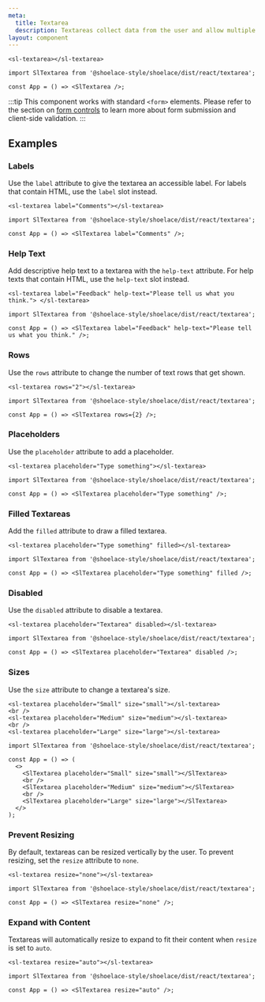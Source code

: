 ```yaml
---
meta:
  title: Textarea
  description: Textareas collect data from the user and allow multiple lines of text.
layout: component
---
```


```html:preview
<sl-textarea></sl-textarea>
```

```jsx:react
import SlTextarea from '@shoelace-style/shoelace/dist/react/textarea';

const App = () => <SlTextarea />;
```

:::tip
This component works with standard `<form>` elements. Please refer to the section on [form controls](/getting-started/form-controls) to learn more about form submission and client-side validation.
:::

## Examples

### Labels

Use the `label` attribute to give the textarea an accessible label. For labels that contain HTML, use the `label` slot instead.

```html:preview
<sl-textarea label="Comments"></sl-textarea>
```

```jsx:react
import SlTextarea from '@shoelace-style/shoelace/dist/react/textarea';

const App = () => <SlTextarea label="Comments" />;
```

### Help Text

Add descriptive help text to a textarea with the `help-text` attribute. For help texts that contain HTML, use the `help-text` slot instead.

```html:preview
<sl-textarea label="Feedback" help-text="Please tell us what you think."> </sl-textarea>
```

```jsx:react
import SlTextarea from '@shoelace-style/shoelace/dist/react/textarea';

const App = () => <SlTextarea label="Feedback" help-text="Please tell us what you think." />;
```

### Rows

Use the `rows` attribute to change the number of text rows that get shown.

```html:preview
<sl-textarea rows="2"></sl-textarea>
```

```jsx:react
import SlTextarea from '@shoelace-style/shoelace/dist/react/textarea';

const App = () => <SlTextarea rows={2} />;
```

### Placeholders

Use the `placeholder` attribute to add a placeholder.

```html:preview
<sl-textarea placeholder="Type something"></sl-textarea>
```

```jsx:react
import SlTextarea from '@shoelace-style/shoelace/dist/react/textarea';

const App = () => <SlTextarea placeholder="Type something" />;
```

### Filled Textareas

Add the `filled` attribute to draw a filled textarea.

```html:preview
<sl-textarea placeholder="Type something" filled></sl-textarea>
```

```jsx:react
import SlTextarea from '@shoelace-style/shoelace/dist/react/textarea';

const App = () => <SlTextarea placeholder="Type something" filled />;
```

### Disabled

Use the `disabled` attribute to disable a textarea.

```html:preview
<sl-textarea placeholder="Textarea" disabled></sl-textarea>
```

```jsx:react
import SlTextarea from '@shoelace-style/shoelace/dist/react/textarea';

const App = () => <SlTextarea placeholder="Textarea" disabled />;
```

### Sizes

Use the `size` attribute to change a textarea's size.

```html:preview
<sl-textarea placeholder="Small" size="small"></sl-textarea>
<br />
<sl-textarea placeholder="Medium" size="medium"></sl-textarea>
<br />
<sl-textarea placeholder="Large" size="large"></sl-textarea>
```

```jsx:react
import SlTextarea from '@shoelace-style/shoelace/dist/react/textarea';

const App = () => (
  <>
    <SlTextarea placeholder="Small" size="small"></SlTextarea>
    <br />
    <SlTextarea placeholder="Medium" size="medium"></SlTextarea>
    <br />
    <SlTextarea placeholder="Large" size="large"></SlTextarea>
  </>
);
```

### Prevent Resizing

By default, textareas can be resized vertically by the user. To prevent resizing, set the `resize` attribute to `none`.

```html:preview
<sl-textarea resize="none"></sl-textarea>
```

```jsx:react
import SlTextarea from '@shoelace-style/shoelace/dist/react/textarea';

const App = () => <SlTextarea resize="none" />;
```

### Expand with Content

Textareas will automatically resize to expand to fit their content when `resize` is set to `auto`.

```html:preview
<sl-textarea resize="auto"></sl-textarea>
```

```jsx:react
import SlTextarea from '@shoelace-style/shoelace/dist/react/textarea';

const App = () => <SlTextarea resize="auto" />;
```
